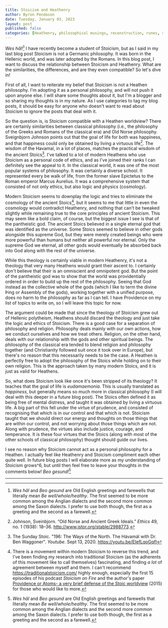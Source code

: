 ```yaml
---
title: Stoicism and Heathenry
author: Byron Pendason
date: Tuesday, January 03, 2023
layout: post
published: false
categories: [Heathenry, philosophical musings, reconstruction, runes, stoicism]
---
```


*Wes hāl!*[^1] I have recently become a student of Stoicism, but as I said in my last blog post Stoicism is not a Germanic philosophy. It was born in the Hellenic world, and was later adopted by the Romans. In this blog post, I want to discuss the relationship between Stoicism and Heathenry. What are the similarities, the differences, and are they even compatible? So let's dive in!

First of all, I want to reiterate my belief that Stoicism is not a Heathen philosophy. I'm adopting it as a personal philosophy, and will not push it upon anyone else. I will share some thoughts about it, but I'm a blogger and so sharing my thoughts is in my nature. As I use categories to tag my blog posts, it should be easy for anyone who doesn't want to read about Stoicism to ignore the posts that deal with it.

So the question is, is Stoicism compatible with a Heathen worldview? There are certainly similarities between classical philosophy (i.e., the philosophy of the Greeks and Romans of the classical era) and Old Norse philosophy. Sveignbjorn Johnson points out that the goal of life for both was happiness, and that happiness could only be obtained by living a virtuous life[^3]. The wisdom of the Havamal, in a lot of places, matches the practical wisdom of the ancient Stoics[^4]. I've talked to a lot of modern Heathens who use Stoicism as a personal code of ethics, and as I've joined their ranks I can definitely see the appeal to it. In the classical world, it was one of the most popular systems of philosophy. It was certainly a diverse school. It represented every be walk of life, from the former slave Epictetus to the Roman emperor Marcus Aurelius. It was a comprehensive system that consisted of not only ethics, but also logic and physics (cosmology).

Modern Stoicism seems to downplay the logic and tries to eliminate the cosmology of the ancient Stoics[^5], but it seems to me that little in even the cosmology would contradict Heathenry, and nothing that can't be tweaked slightly while remaining true to the core principles of ancient Stoicism. This may seem like a bold claim, of course, but the biggest issue I see is that of the pantheistic god. The ancient Stoics believed in a single eternal god that was identified as the universe. Some Stoics seemed to believe in other gods alongside this supreme God, but they were merely created beings who were more powerful than humans but neither all powerful nor eternal. Only the supreme God we eternal, all other gods would eventually be absorbed back into God along with the rest of the universe.

While this theology is certainly viable in modern Heathenry, it's not a theology that very many Heathens would grant their ascent to. I certainly don't believe that their is an omniscient and omnipotent god. But the point of the pantheistic god was to show that the world was providentially ordered in order to build up the rest of the philosophy. Seeing that God instead as the collective whole of the gods (which I like to term the divine Þing or Assembly of the gods), working together with a unified purpose, does no harm to the philosophy as far as I can tell. I have Providence on my list of topics to write on, so I will leave this topic for now.

The argument could be made that since the theology of Stoicism grew out of Hellenic polytheism, Heathens should discard the theology and just take the logic and ethics of Stoicism. There is a good case for a separation of philosophy and religion. Philosophy deals mainly with our own actions, how we conduct ourselves and how we treat others. Religion, on the other hand, deals with our relationship with the gods and other spiritual beings. The philosophy of the classical era tended to blend religion and philosophy together (and Christianity followed suit once it took over in Europe), but there's no reason that this necessarily needs to be the case. A Heathen is perfectly free to adopt the philosophy of the Stoics while holding on to their own religion. This is the approach taken by many modern Stoics, and it is just as valid for Heathens.

So, what does  Stoicism look like once it's been stripped of its theology? It teaches that the goal of life is *eudamaemonia*. This is usually translated as *happiness*, but generally means so much more in classical philosophy (I will deal with this deeper in a future blog post). The Stoics often defined it as being free of mental distress, and taught it was obtained by living a virtuous life. A big part of this fell under the virtue of prudence, and consisted of recognising that which is in our control and that which is not. Stoicism taught that we should direct our energy and thoughts on those things that are within our control, and not worrying about those things which are not. Along with prudence, the virtues also include justice, courage, and temperance. It is these four virtues that the Stoics (along with most of the other schools of classical philosophy) thought should guide our lives.

I see no reason why Stoicism cannot act as a personal philosophy for a Heathen. I actually feel like Heathenry and Stoicism compliment each other quite well. In future blog posts I will elaborate more as my understanding of Stoicism grows^6, but until then feel free to leave your thoughts in the comments below! *Beo gesund!*[^1]

- - -

[^1]: *Wes hāl* and *Beo gesund* are Old English greetings and farewells that literally mean *Be well/whole/healthy*. The first seemed to be more common among the Anglian dialects and the second more common among the Saxon dialects. I prefer to use both though, the first as a greeting and the second as a farewell.

[^3]: Johnson, Sveinbjorn. “Old Norse and Ancient Greek Ideals.” _Ethics_ 49, no. 1 (1938): 18–36. http://www.jstor.org/stable/2988773.

[^4]: The Sunday Stoic. "196: The Ways of the North. The Hávamál with Dr. Ben Waggoner". *Youtube*. Sept 13, 2020. https://youtu.be/EIefLqoGqfI

[^5]: There is a movement within modern Stoicism to reverse this trend, and I've been finding my research into traditional Stoicism (as the adherents of this movement like to call themselves) fascinating, and finding *a lot* of agreement between myself and them. I can't recommend <https://traditionalstoicism.com/> highly enough, especially the first 15 episodes of his podcast *Stoicism on Fire* and the author's paper [Providence or Atoms- a very brief defense of the Stoic worldview](https://traditionalstoicism.com/wp-content/uploads/2016/01/Providence-or-Atoms-a-very-brief-defense-of-the-Stoic-worldview.pdf) (2015) for those who would like to more.

[^6]: Please keep in mind that as I'm still pretty new to Stoicism, the thoughts I will be sharing in future blog posts will be my own understanding of Stoicism based upon my reading of ancient and modern sources and discussions with other Stoics. If anything I say is inaccurate, please feel free to let me know!